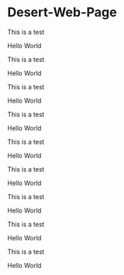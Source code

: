 # Desert-Web-Page

This is a test

Hello World

This is a test

Hello World

This is a test

Hello World

This is a test

Hello World

This is a test

Hello World

This is a test

Hello World

This is a test

Hello World

This is a test

Hello World

This is a test

Hello World
